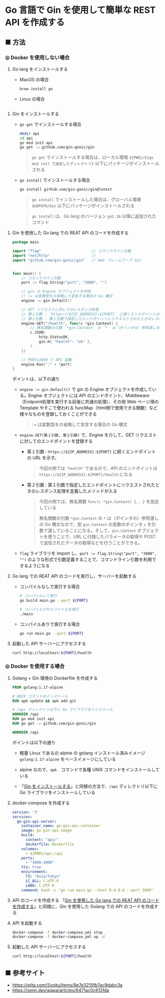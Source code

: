 # Go 言語で Gin を使用して簡単な REST API を作成する

## ■ 方法

### ◎ Docker を使用しない場合

1. Go lang をインストールする
    - MacOS の場合
        ```sh
        brew install go
        ```

    - Linux の場合
        ```sh
        ```

<a id="Ginをインストールする"></a>

1. Gin をインストールする<br>
    - `go get` でインストールする場合
        ```sh
        mkdir api
        cd api
        go mod init api
        go get -u github.com/gin-gonic/gin
        ```

        > `go get` でインストールする場合は、ローカル環境 `${PWD}/${go mod init で指定したディレクトリ}` 以下にパッケージがインストールされる

    - `go install` でインストールする場合
        ```sh
        go install github.com/gin-gonic/gin@latest
        ```

        > `go install` でインストールした場合は、グローバル環境 `$GOPATH/bin` 以下にパッケージがインストールされる

        > `go install` は、Go lang のバージョン `go1.16` 以降に追加されたコマンド

<a id="Ginを使用したGolangでのREATAPIのコードを作成する"></a>

1. Gin を使用した Go lang での REAT API のコードを作成する<br>
    ```go
    package main

    import "flag"                       // コマンドライン引数
    import "net/http"					//
    import "github.com/gin-gonic/gin"	// Web フレームワーク Gin


    func main() {
        // コマンドライン引数
        port := flag.String("port", "3000", "")

        // gin の Engine オブジェクトを作成
        // := は変数型をの省略して宣言する場合の Go 構文
        engine := gin.Default()

        // GET リクエストに対してのレスポンス処理
        // 第１引数 : `https://${IP_ADDRESS}:${PORT}` に続くエンドポイントの URL を示す。
        // 第２引数 : 第１引数で指定したエンドポイントにリクエストされたときのレスポンス処理を定義したメソッドが入る
        engine.GET("/health", func(c *gin.Context) {
            // 無名関数の引数 `*gin.Context` の `*` は（ポインタの）参照渡しの Go 構文なので、型 `gin.Context` の変数のポインタ `c` を引数で渡している
            c.JSON(
                http.StatusOK, 
                gin.H{ "health": "ok" },
            )
        })

        // PORT=3000 で API 起動
        engine.Run(":" + *port)
    }
    ```

    ポイントは、以下の通り

    - `engine := gin.Default()` で gin の Engine オブジェクトを作成している。Engine オブジェクトには API のエンドポイント、Middleware（Endpoint処理を実行する前後に共通の処理）、その他 Web ページ用の Template やそこで使われる funcMap（html側で使用できる関数）など様々なものを登録しておくことができる

        > `:=` は変数型をの省略して宣言する場合の Go 構文

    - `engine.GET(第１引数, 第２引数)` で、Engine を介して、GET リクエストに対してのエンドポイントを登録する<br>
        - 第１引数 : `https://${IP_ADDRESS}:${PORT}` に続くエンドポイントの URL を示す。<br>

            > 今回の例では `"health"` であるので、API のエンドポイントは `https://${IP_ADDRESS}:${PORT}/health` になる

        - 第２引数 : 第１引数で指定したエンドポイントにリクエストされたときのレスポンス処理を定義したメソッドが入る

            > 今回の例では、無名関数 `func(c *gin.Context) {...}` を設定している

            > 無名関数の引数 `*gin.Context` の `*` は（ポインタの）参照渡しの Go 構文なので、型 `gin.Context` の変数のポインタ `c` を引数で渡していることになる。そして、`gin.Context` オブジェクトを使うことで、URL に付随したパラメータの取得や POST で送信されたデータの取得などを行うことができる。

    - `flag` ライブラリを import し、`port := flag.String("port", "3000", "")` のような形式で引数定義することで、コマンドライン引数を利用できるようになる

1.  Go lang での REAT API のコードを実行し、サーバーを起動する
    - コンパイルなしで実行する場合
        ```sh
        # コンパイルして実行
        go build main.go --port ${PORT}

        # コンパイルされたファイルを実行
        ./main
        ```

    - コンパイルありで実行する場合
        ```sh
        go run main.go --port ${PORT}
        ```

1. 起動した API サーバーにアクセスする
    ```sh
    curl http://localhost:${PORT}/health
    ```

### ◎ Docker を使用する場合

1. Golang + Gin 環境の Dockerfile を作成する<br>
    ```Dockerfile
    FROM golang:1.17-alpine

    # UNIX コマンドのインストール
    RUN apk update && apk add git

    # /api ディレクトリ以下に Go ライブラリをインストール
    WORKDIR /api
    RUN go mod init api
    RUN go get -u github.com/gin-gonic/gin

    WORKDIR /api
    ```

    ポイントは以下の通り

    - 軽量 Linux であるの alpine の golang インストール済みイメージ `golang:1.17-alpine` をベースイメージにしている

    - alpine なので、`apk`　コマンドで各種 UNIX コマンドをインストールしている

    - 「[Gin をインストールする](#Ginをインストールする)」と同様の方法で、`/api` ディレクトリ以下に Go ライブラリをインストールしている

1. docker-compose を作成する<br>
    ```yml
    version: '3'
    services:
      go-gin-api-server:
        container_name: go-gin-api-container
        image: go-gin-api-image
        build:
          context: "api/"
          dockerfile: Dockerfile
        volumes:
          - ${PWD}/api:/api
        ports:
          - "3000:3000"
        tty: true
        environment:
          TZ: "Asia/Tokyo"
          LC_ALL: C.UTF-8
          LANG: C.UTF-8
        command: bash -c "go run main.go --host 0.0.0.0 --port 3000"
    ```

1. API のコードを作成する
    「[Gin を使用した Go lang での REAT API のコードを作成する](#Ginを使用したGolangでのREATAPIのコードを作成する)」と同様に、Gin を使用した Golang での API のコードを作成する

1. API を起動する
    ```sh
    docker-compose -f docker-compose.yml stop
    docker-compose -f docker-compose.yml up -d
    ```

1. 起動した API サーバーにアクセスする
    ```sh
    curl http://localhost:${PORT}/health
    ```

## ■ 参考サイト

- https://qiita.com/Syoitu/items/8e7e3215fb7ac9dabc3a
- https://zenn.dev/ajapa/articles/6471ac0c612fda
